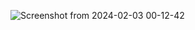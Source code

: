 ![Screenshot from 2024-02-03 00-12-42](https://github.com/govinds9/Hodlinfo/assets/94511091/100a98ea-8198-4b1f-82c4-156e3e11c471)
